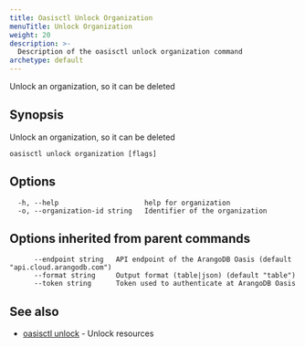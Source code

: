 ```yaml
---
title: Oasisctl Unlock Organization
menuTitle: Unlock Organization
weight: 20
description: >-
  Description of the oasisctl unlock organization command
archetype: default
---
```

Unlock an organization, so it can be deleted

## Synopsis

Unlock an organization, so it can be deleted

```
oasisctl unlock organization [flags]
```

## Options

```
  -h, --help                     help for organization
  -o, --organization-id string   Identifier of the organization
```

## Options inherited from parent commands

```
      --endpoint string   API endpoint of the ArangoDB Oasis (default "api.cloud.arangodb.com")
      --format string     Output format (table|json) (default "table")
      --token string      Token used to authenticate at ArangoDB Oasis
```

## See also

* [oasisctl unlock](_index.md)	 - Unlock resources

